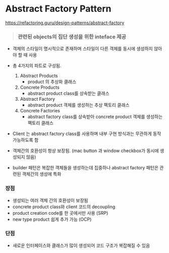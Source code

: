 # Abstract Factory Pattern

https://refactoring.guru/design-patterns/abstract-factory

> ### 관련된 objects의 집단 생성을 위한 inteface 제공

- 객체의 스타일이 명시적으로 존재하며 스타일이 다른 객체를 동시에 생성하지 않아야 할 때 사용
- 총 4가지의 파트로 구성됨.

  1. Abstract Products
     - product 의 추상화 클래스
  2. Concrete Products
     - abstract product class를 상속받는 클래스
  3. Abstract Factory
     - abstract product 객체를 생성하는 추상 팩토리 클래스
  4. Concrete Factories
     - abstract factory class를 상속받아 concrete product 객체를 생성하는 팩토리 클래스

- Client 는 abstract factory class를 사용하며 내부 구현 방식과는 무관하게 동작가능하도록 함
- 객체간의 호환성이 항상 보장됨. (mac button 과 window checkbox가 동시에 생성되지 않음)
- builder 패턴은 복잡한 객체들을 생성하는데 집중하나 abstract factory 패턴은 관련된 객체간의 생성에 특화

### 장점

- 생성되는 여러 객체 간의 호환성이 보장됨
- concrete product class와 client 코드의 decoupling
- product creation code를 한 곳에서만 사용 (SRP)
- new type product 쉽게 추가 가능 (OCP)

### 단점

- 새로운 인터페이스와 클래스가 많이 생성되어 코드 구조가 복잡해질 수 있음
